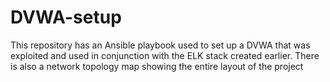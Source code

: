 # DVWA-setup

This repository has an Ansible playbook used to set up a DVWA that was exploited and used in conjunction with the ELK stack created earlier. 
There is also a network topology map showing the entire layout of the project 
